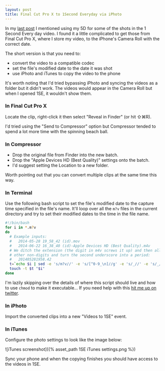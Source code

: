 ```yaml
---
layout: post
title: Final Cut Pro X to 1Second Everyday via iPhoto
---
```

In my [last post](/2014/06/23/our-year-with-ryland) I mentioned using my 5D for
some of the shots in the 1 Second Every day video. I found it a little
complicated to get those from Final Cut Pro X, where I store my video, to the
iPhone's Camera Roll with the correct date.

The short version is that you need to:
- convert the video to a compatible codec
- set the file's modified date to the date it was shot
- use iPhoto and iTunes to copy the video to the phone

It's worth noting that I'd tried bypassing iPhoto and syncing the videos as a
folder but it didn't work. The videos would appear in the Camera Roll but when
I opened 1SE, it wouldn't show them.

### In Final Cut Pro X

Locate the clip, right-click it then select "Reveal in Finder" (or hit ⇧⌘R).

I'd tried using the "Send to Compressor" option but Compressor tended to spend
a lot more time with the spinning beach ball.

### In Compressor

- Drop the original file from Finder into the new batch.
- Drop the "Apple Devices HD (Best Quality)" settings onto the batch.
- I'd suggest setting the Location to a new folder.

Worth pointing out that you can convert multiple clips at the same time this
way.

### In Terminal

Use the following bash script to set the file's modified date to the capture
time specified in the file's name. It'll loop over all the `m?v` files in the
current directory and try to set their modified dates to the time in the file
name.

```bash
#!/bin/bash
for i in *.m?v
do
  # Example inputs:
  #   2014-05-28 19_58_42 (id).mov
  #   2014-06-22 16_38_40 (id)-Apple Devices HD (Best Quality).m4v
  # We ditch the extension (the digit in m4v screws it up) and then all the
  # other non-digits and turn the second underscore into a period:
  #   201405281958.42
  t=`echo $i | sed -e 's/m?v//' -e 's/[^0-9_\n]//g' -e 's/_//' -e 's/_/./'`
  touch -t $t "$i"
done
```

I'm lazily skipping over the details of where this script should live and how
to use `chmod` to make it executable... If you need help with this [hit me up
on twitter](https://twitter.com/drewish).

### In iPhoto

Import the converted clips into a new "Videos to 1SE" event.

### In iTunes

Configure the photo settings to look like the image below:

![iTunes screenshot]({% asset_path 1SE iTunes settings.png %})

Sync your phone and when the copying finishes you should have access to the
videos in 1SE.
